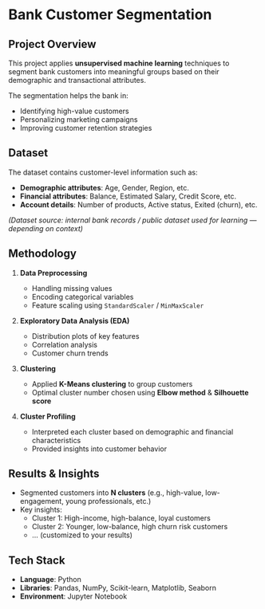 # Bank Customer Segmentation

## Project Overview
This project applies **unsupervised machine learning** techniques to segment bank customers into meaningful groups based on their demographic and transactional attributes.  

The segmentation helps the bank in:
- Identifying high-value customers  
- Personalizing marketing campaigns  
- Improving customer retention strategies  

## Dataset
The dataset contains customer-level information such as:
- **Demographic attributes**: Age, Gender, Region, etc.  
- **Financial attributes**: Balance, Estimated Salary, Credit Score, etc.  
- **Account details**: Number of products, Active status, Exited (churn), etc.  

*(Dataset source: internal bank records / public dataset used for learning — depending on context)*

## Methodology
1. **Data Preprocessing**
   - Handling missing values  
   - Encoding categorical variables  
   - Feature scaling using `StandardScaler` / `MinMaxScaler`

2. **Exploratory Data Analysis (EDA)**
   - Distribution plots of key features  
   - Correlation analysis  
   - Customer churn trends

3. **Clustering**
   - Applied **K-Means clustering** to group customers  
   - Optimal cluster number chosen using **Elbow method** & **Silhouette score**  

4. **Cluster Profiling**
   - Interpreted each cluster based on demographic and financial characteristics  
   - Provided insights into customer behavior  

## Results & Insights
- Segmented customers into **N clusters** (e.g., high-value, low-engagement, young professionals, etc.)  
- Key insights:
  - Cluster 1: High-income, high-balance, loyal customers  
  - Cluster 2: Younger, low-balance, high churn risk customers  
  - … (customized to your results)  

## Tech Stack
- **Language**: Python  
- **Libraries**: Pandas, NumPy, Scikit-learn, Matplotlib, Seaborn  
- **Environment**: Jupyter Notebook  
